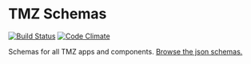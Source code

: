 TMZ Schemas
========

[![Build Status](https://api.travis-ci.org/wb-apps/tmz-schemas.svg)](https://travis-ci.org/wb-apps/tmz-schemas)
[![Code Climate](https://codeclimate.com/github/wb-apps/tmz-schemas/badges/gpa.svg)](https://codeclimate.com/github/wb-apps/tmz-schemas)

Schemas for all TMZ apps and components.  [Browse the json schemas.](https://schemas.tmz.com/)
